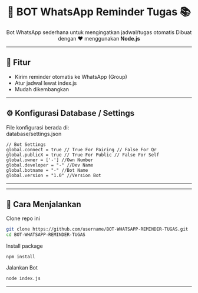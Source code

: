 <!-- Banner -->
<h1 align="center">🤖 BOT WhatsApp Reminder Tugas 📚</h1>
<p align="center">
  Bot WhatsApp sederhana untuk mengingatkan jadwal/tugas otomatis  
  Dibuat dengan ❤️ menggunakan <b>Node.js</b></b>
</p>

---

## 🚀 Fitur
- Kirim reminder otomatis ke WhatsApp (Group)
- Atur jadwal lewat index.js
- Mudah dikembangkan

---

## ⚙️ Konfigurasi Database / Settings

File konfigurasi berada di:  
database/settings.json

```
// Bot Settings
global.connect = true // True For Pairing // False For Qr
global.publicX = true // True For Public // False For Self
global.owner = ['-'] //Own Number
global.developer = "-" //Dev Name
global.botname = "-" //Bot Name
global.version = "1.0" //Version Bot
```

---

---

## 🔧 Cara Menjalankan
Clone repo ini
```bash
git clone https://github.com/username/BOT-WHATSAPP-REMINDER-TUGAS.git
cd BOT-WHATSAPP-REMINDER-TUGAS
```
Install package
```
npm install
```
Jalankan Bot
```
node index.js
```
---
